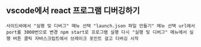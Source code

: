 ## vscode에서 react 프로그램 디버깅하기
``
사이드바에서 "실행 및 디버그" 메뉴 선택
"launch.json 파일 만들기" 메뉴 선택
url에서 port를 3000번으로 변경
npm start로 프로그램 실행
다시 "실행 및 디버그" 메뉴에서 실행 버튼 클릭
자바스크립트에서 브레이크 포인트 걸고 디버깅 시작
``
